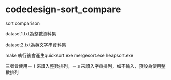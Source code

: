 # codedesign-sort_compare
sort comparison

dataset1.txt為整數資料集

dataset2.txt為英文字串資料集

make 執行後會產生quicksort.exe mergesort.exe heapsort.exe

三者皆使用－ｉ來讀入整數排列，－ｓ來讀入字串排列，如不輸入，預設為使用整數排列

